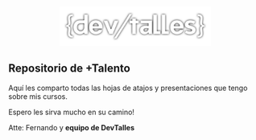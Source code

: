 <div align="center">
  <a href="https://cursos.devtalles.com">
    <img src="https://raw.githubusercontent.com/Klerith/mas-talento/main/assets/devtalles-white-black.png" width="300" alt="DevTalles Logo" />
  </a>
</div>


## Repositorio de +Talento

Aquí les comparto todas las hojas de atajos y presentaciones que tengo sobre mis cursos.

Espero les sirva mucho en su camino!



Atte: Fernando y **equipo de DevTalles**
